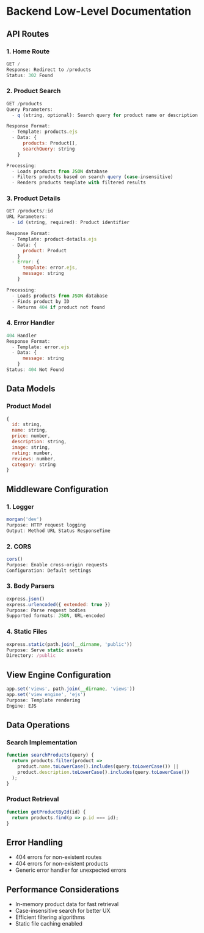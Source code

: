 # Backend Low-Level Documentation

## API Routes

### 1. Home Route
```javascript
GET /
Response: Redirect to /products
Status: 302 Found
```

### 2. Product Search
```javascript
GET /products
Query Parameters:
  - q (string, optional): Search query for product name or description

Response Format:
  - Template: products.ejs
  - Data: {
      products: Product[],
      searchQuery: string
    }

Processing:
  - Loads products from JSON database
  - Filters products based on search query (case-insensitive)
  - Renders products template with filtered results
```

### 3. Product Details
```javascript
GET /products/:id
URL Parameters:
  - id (string, required): Product identifier

Response Format:
  - Template: product-details.ejs
  - Data: {
      product: Product
    }
  - Error: {
      template: error.ejs,
      message: string
    }

Processing:
  - Loads products from JSON database
  - Finds product by ID
  - Returns 404 if product not found
```

### 4. Error Handler
```javascript
404 Handler
Response Format:
  - Template: error.ejs
  - Data: {
      message: string
    }
Status: 404 Not Found
```

## Data Models

### Product Model
```javascript
{
  id: string,
  name: string,
  price: number,
  description: string,
  image: string,
  rating: number,
  reviews: number,
  category: string
}
```

## Middleware Configuration

### 1. Logger
```javascript
morgan('dev')
Purpose: HTTP request logging
Output: Method URL Status ResponseTime
```

### 2. CORS
```javascript
cors()
Purpose: Enable cross-origin requests
Configuration: Default settings
```

### 3. Body Parsers
```javascript
express.json()
express.urlencoded({ extended: true })
Purpose: Parse request bodies
Supported formats: JSON, URL-encoded
```

### 4. Static Files
```javascript
express.static(path.join(__dirname, 'public'))
Purpose: Serve static assets
Directory: /public
```

## View Engine Configuration
```javascript
app.set('views', path.join(__dirname, 'views'))
app.set('view engine', 'ejs')
Purpose: Template rendering
Engine: EJS
```

## Data Operations

### Search Implementation
```javascript
function searchProducts(query) {
  return products.filter(product => 
    product.name.toLowerCase().includes(query.toLowerCase()) ||
    product.description.toLowerCase().includes(query.toLowerCase())
  );
}
```

### Product Retrieval
```javascript
function getProductById(id) {
  return products.find(p => p.id === id);
}
```

## Error Handling
- 404 errors for non-existent routes
- 404 errors for non-existent products
- Generic error handler for unexpected errors

## Performance Considerations
- In-memory product data for fast retrieval
- Case-insensitive search for better UX
- Efficient filtering algorithms
- Static file caching enabled 